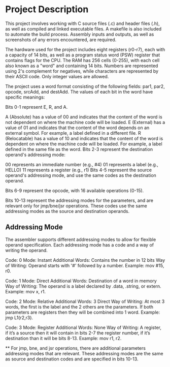 # Project Description

This project involves working with C source files (.c) and header files (.h), as well as compiled and linked executable files. A makefile is also included to automate the build process. Assembly inputs and outputs, as well as screenshots of any errors encountered, are required.

The hardware used for the project includes eight registers (r0-r7), each with a capacity of 14 bits, as well as a program status word (PSW) register that contains flags for the CPU. The RAM has 256 cells (0-255), with each cell also known as a "word" and containing 14 bits. Numbers are represented using 2's complement for negatives, while characters are represented by their ASCII code. Only integer values are allowed.

The project uses a word format consisting of the following fields: par1, par2, opcode, srcAdd, and destAdd. The values of each bit in the word have specific meanings:

Bits 0-1 represent E, R, and A.

A (Absolute) has a value of 00 and indicates that the content of the word is not dependent on where the machine code will be loaded.
E (External) has a value of 01 and indicates that the content of the word depends on an external symbol. For example, a label defined in a different file.
R (Relocatable) has a value of 10 and indicates that the content of the word is dependent on where the machine code will be loaded. For example, a label defined in the same file as the word.
Bits 2-3 represent the destination operand's addressing mode:

00 represents an immediate number (e.g., #4)
01 represents a label (e.g., HELLO)
11 represents a register (e.g., r1)
Bits 4-5 represent the source operand's addressing mode, and use the same codes as the destination operand.

Bits 6-9 represent the opcode, with 16 available operations (0-15).

Bits 10-13 represent the addressing modes for the parameters, and are relevant only for jmp/bne/jsr operations. These codes use the same addressing modes as the source and destination operands.

## Addressing Mode
The assembler supports different addressing modes to allow for flexible operand specification. Each addressing mode has a code and a way of writing the operand.

Code: 0
Mode: Instant
Additional Words: Contains the number in 12 bits
Way of Writing: Operand starts with '#' followed by a number. Example: mov #15, r0.

Code: 1
Mode: Direct
Additional Words: Destination of a word in memory
Way of Writing: The operand is a label declared by .data, .string, or extern. Example: mov x, r1.

Code: 2
Mode: Relative
Additional Words: 3 Direct
Way of Writing: At most 3 words, the first is the label and the 2 others are the parameters. If both parameters are registers then they will be combined into 1 word. Example: jmp L1(r2,r3).

Code: 3
Mode: Register
Additional Words: None
Way of Writing: A register, if it’s a source then it will contain in bits 2-7 the register number, if it’s destination than it will be bits 8-13. Example: mov r1, r2.

** For jmp, bne, and jsr operations, there are additional parameters addressing modes that are relevant. These addressing modes are the same as source and destination codes and are specified in bits 10-13.
